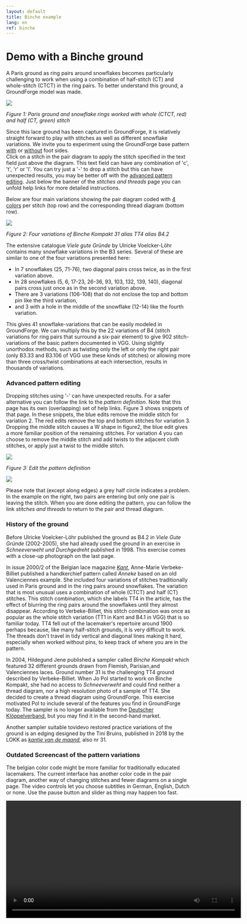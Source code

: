 ```yaml
---
layout: default
title: Binche example
lang: en
ref: binche
---
```


Demo with a Binche ground
=========================
 
A Paris ground as ring pairs around snowflakes becomes particularly challenging to work when using a combination of half-stitch (CT) and whole-stitch (CTCT) in the ring pairs.
To better understand this ground, a GroundForge model was made.

![](images/kompakt-31-challenge.png)

_Figure 1: Paris ground and snowflake rings worked with whole (CTCT, red) and half (CT, green) stitch_

Since this lace ground has been captured in GroundForge, it is relatively straight forward to play with stitches as well as different snowflake variations. 
We invite you to experiment using the GroundForge base pattern [with] or [without] foot sides.  
Click on a stitch in the pair diagram to apply the stitch specified in the text field just above the diagram.
This text field can have any combination of 'c', 't', 'r' or 'l'. You can try just a '-' to drop a stitch
but this can have unexpected results, you may be better off with the [advanced pattern editing](#advanced-pattern-editing).
Just below the banner of the _stitches and threads_ page you can unfold help links for more detailed instructions.

Below are four main variations showing the pair diagram coded with [4 colors] per stitch (top row) and the corresponding thread diagram (bottom row).

[4 colors]: color-rules

![](images/kompakt-31.png)

_Figure 2: Four variations of Binche Kompakt 31 alias TT4 alias B4.2_

<a id="nrs"></a>

The extensive catalogue _Viele gute Gründe_ by Ulricke Voelcker-Löhr contains many snowflake variations in the B3 series.  Several of these are similar to one of the four variations presented here:
* In 7 snowflakes (25, 71-76), two diagonal pairs cross twice, as in the first variation above.
* In 28 snowflakes (5, 6, 17-23, 26-36, 93, 103, 132, 139, 140), diagonal pairs cross just once as in the second variation above.
* There are 3 variations (106-108) that do not enclose the top and bottom pin like the third variation,
* and 3 with a hole in the middle of the snowflake (12-14) like the fourth variation. 
 
 This gives 41 snowflake-variations that can be easily modeled in GroundForge. We can multiply this by the 22 variations of B4 (stitch variations for ring pairs that surround a six-pair element) to give 902 stitch-variations of the basic pattern documented in VGG.  Using slightly unorthodox methods, such as twisting only the left or only the right pair (only B3.33 and B3.106 of VGG use these kinds of stitches) or allowing more than three cross/twist combinations at each intersection, results in thousands of variations.

[without]: /GroundForge/stitches?patchWidth=19&patchHeight=22&d1=ctct&e2=ct&c2=ct&a2=lct&f3=ctct&d3=ctc&b3=ctct&a3=ct&e4=ctc&c4=ctc&f5=ctc&e5=ctc&d5=ctc&c5=ctc&b5=ctc&a5=ct&d6=ctc&f7=ctc&e7=ctc&d7=ctc&c7=ctc&b7=ctc&a7=rct&e8=ctc&c8=ctc&a8=ct&f9=lctct&d9=ctc&b9=rctct&e10=lct&c10=rct&a10=ct&tile=---5--,D-B-C-,15-5-5,--5-5-,C63532,---5--,AAB3CD,8-5-5-,-5-5-5,B-5-5-&footsideStitch=ctctt&tileStitch=ctc&headsideStitch=ctctt&shiftColsSW=0&shiftRowsSW=10&shiftColsSE=6&shiftRowsSE=5
[with]: /GroundForge/stitches?patchWidth=19&patchHeight=21&y1=ctcttr&g1=ctct&a1=ctcttl&x2=ctc&w2=ctc&h2=ct&f2=ct&d2=ct&c2=ctc&b2=ctc&x3=ctcrr&w3=ctc&i3=ctct&g3=ctc&e3=ctct&d3=ct&c3=ctc&b3=ctcll&y4=ctcttr&x4=ctc&w4=ctc&h4=ctc&f4=ctc&c4=ctc&b4=ctc&a4=ctcttl&i5=ctc&h5=ctc&g5=ctc&f5=ctc&e5=ctc&d5=ct&g6=ctc&y7=ctcttr&x7=ctcrr&w7=ctc&i7=ctcr&h7=ctc&g7=ctc&f7=ctc&e7=ctcl&d7=ct&c7=ctc&b7=ctcll&a7=ctcttl&x8=ctc&w8=ctc&h8=ctcr&f8=ctcl&d8=ct&c8=ctc&b8=ctc&i9=ctct&g9=ctct&e9=ctct&x10=ctcrr&w10=ctc&h10=ct&f10=ct&d10=ct&c10=ctc&b10=ctcll&footside=B--,XCD,-11,B88,XXX,---,AAA,X78,X--,-AA&tile=---5--,D-B-C-,15-5-5,--5-5-,C63532,---5--,AAB3CD,8-5-5-,-5-5-5,B-5-5-&headside=--C,ABX,88-,11C,XXX,---,DDD,14X,--X,DD-&footsideStitch=ctct&tileStitch=ctc&headsideStitch=ctct&shiftColsSW=0&shiftRowsSW=10&shiftColsSE=6&shiftRowsSE=5

### Advanced pattern editing

Dropping stitches using '-' can have unexpected results. 
For a safer alternative you can follow the link to the _pattern definition_.
Note that this page has its own (overlapping) set of help links.
Figure 3 shows snippets of that page.
In these snippets, the blue edits remove the middle stitch for variation 2.
The red edits remove the top and bottom stitches for variation 3.
Dropping the middle stitch causes a W shape in figure2, the blue edit gives a more familiar position of the remaining stitches.
For variation 4 you can choose to remove the middle stitch and add twists to the adjacent cloth stitches,
or apply just a twist to the middle stitch.

![](images/drop-stitches.png) 

_Figure 3: Edit the pattern definition_

![](images/error_indication.png?align=right)

Please note that (except along edges) a grey half circle indicates a problem.
In the example on the right, two pairs are entering but only one pair is leaving the stitch.
When you are done editing the pattern, you can follow the link _stitches and threads_
to return to the pair and thread diagram.

### History of the ground

Before Ulricke Voelcker-Löhr published the ground as B4.2 in _Viele Gute Gründe_ (2002-2005), she had already used the ground in an exercise in _Schneeverweht und Durchgedreht_ published in 1998.  This exercise comes with a close-up photograph on the last page.

In issue 2000/2 of the Belgian lace magazine [_Kant_](https://www.kantcentrum.eu/en/magazine), Anne-Marie Verbeke-Billiet published a handkerchief pattern called _Anneke_ based on an old Valenciennes example.  She included four variations of stitches traditionally used in Paris ground and in the ring pairs around snowflakes.  The variation that is most unusual uses a combination of whole (CTCT) and half (CT) stitches.  This stitch combination, which she labels TT4 in the article, has the effect of blurring the ring pairs around the snowflakes until they almost disappear.  According to Verbeke-Billiet, this stitch combination was once as popular as the whole stitch variation (TT1 in Kant and B4.1 in VGG) that is so familiar today. TT4 fell out of the lacemaker's repertoire around 1900 perhaps because, like many half-stitch grounds, it is very difficult to work. The threads don't travel in tidy vertical and diagonal lines making it hard, especially when worked without pins, to keep track of where you are in the pattern.
 
In 2004, Hildegund Jene published a sampler called _Binche Kompakt_ which featured 32 different grounds drawn from Flemish, Parisian,and Valenciennes laces.  Ground number 31 is the challenging TT4 ground described by Verbeke-Billiet.  When Jo Pol started to work on Binche Kompakt, she had no access to _Schneeverweht_ and could find neither a thread diagram, nor a high resolution photo of a sample of TT4.  She decided to create a thread diagram using GroundForge.  This exercise motivated Pol to include several of the features you find in GroundForge today. 
The sampler is no longer available from the [Deutscher Klöppelverband], but you may find it in the second-hand market.

[Deutscher Klöppelverband]: https://www.deutscher-kloeppelverband.de/

Another sampler suitable tovidevo restored practice variations of the ground is an edging designed by the Tini Bruins,
published in 2018 by the LOKK as _[kantje van de maand]_, also nr 31.

[kantje van de maand]: https://lokknl.org/wp-content/uploads/2025/08/kantje31.pdf

### Outdated Screencast of the pattern variations

The belgian color code might be more familiar for traditionally educated lacemakers.
The current interface has another color code in the pair diagram, another way of changing stitches and fewer diagrams on a single page.
The video controls let you choose subtitles in German, English, Dutch or none.
Use the pause button and slider as thing may happen too fast.

<video controls width="640">
  <source src="https://github.com/d-bl/GroundForge/releases/download/2019-Q3/BK-31.mp4" type="video/mp4">
  <track src="BK-31/BK-31-de.vtt" kind="subtitles" srclang="de" label="English">
  <track src="BK-31/BK-31-en.vtt" kind="subtitles" srclang="en" label="Deutsch" default>
  <track src="BK-31/BK-31-nl.vtt" kind="subtitles" srclang="nl" label="Nederland">
  Your browser does not support the video tag.
</video>
